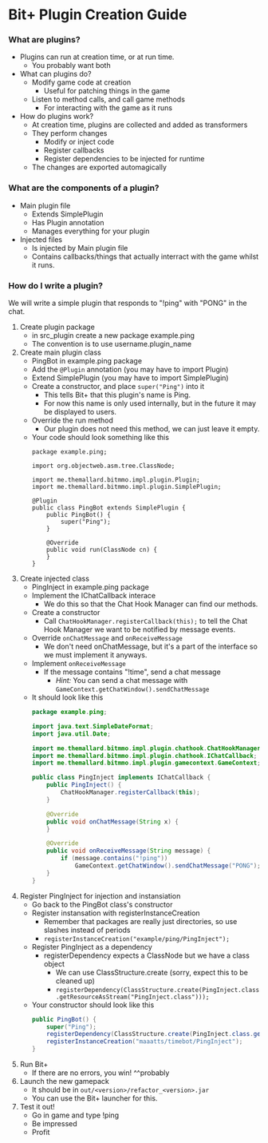 # Bit+ Plugin Creation Guide

### What are plugins?
* Plugins can run at creation time, or at run time.
	- You probably want both
* What can plugins do?
	- Modify game code at creation
		- Useful for patching things in the game
	- Listen to method calls, and call game methods
		- For interacting with the game as it runs
* How do plugins work?
	- At creation time, plugins are collected and added as transformers
	- They perform changes
		- Modify or inject code
		- Register callbacks
		- Register dependencies to be injected for runtime
	- The changes are exported automagically

### What are the components of a plugin?
* Main plugin file
	- Extends SimplePlugin
	- Has Plugin annotation
	- Manages everything for your plugin
* Injected files
	- Is injected by Main plugin file
	- Contains callbacks/things that actually interract with the
	  game whilst it runs.

### How do I write a plugin?
We will write a simple plugin that responds to "!ping" with "PONG" in the chat.

1. Create plugin package
	- in src\_plugin create a new package example.ping
	- The convention is to use username.plugin\_name
2. Create main plugin class
	- PingBot in example.ping package
	- Add the `@Plugin` annotation (you may have to import Plugin)
	- Extend SimplePlugin (you may have to import SimplePlugin)
	- Create a constructor, and place `super("Ping")` into it
		- This tells Bit+ that this plugin's name is Ping.
		- For now this name is only used internally, but in the future it may
		  be displayed to users.
	- Override the run method
		- Our plugin does not need this method, we can just leave it empty.
	- Your code should look something like this
		```
		package example.ping;

		import org.objectweb.asm.tree.ClassNode;

		import me.themallard.bitmmo.impl.plugin.Plugin;
		import me.themallard.bitmmo.impl.plugin.SimplePlugin;

		@Plugin
		public class PingBot extends SimplePlugin {
			public PingBot() {
				super("Ping");
			}

			@Override
			public void run(ClassNode cn) {
			}
		}
		```
3. Create injected class
	- PingInject in example.ping package
	- Implement the IChatCallback interace
		- We do this so that the Chat Hook Manager can find our methods.
	- Create a constructor
		- Call `ChatHookManager.registerCallback(this);` to tell the
		  Chat Hook Manager we want to be notified by message events.
	- Override `onChatMessage` and `onReceiveMessage`
		- We don't need onChatMessage, but it's a part of the interface
		  so we must implement it anyways.
	- Implement `onReceiveMessage`
		- If the message contains "!time", send a chat message
			- *Hint:* You can send a chat message with
			`GameContext.getChatWindow().sendChatMessage`
	- It should look like this
		```java
		package example.ping;

		import java.text.SimpleDateFormat;
		import java.util.Date;

		import me.themallard.bitmmo.impl.plugin.chathook.ChatHookManager;
		import me.themallard.bitmmo.impl.plugin.chathook.IChatCallback;
		import me.themallard.bitmmo.impl.plugin.gamecontext.GameContext;

		public class PingInject implements IChatCallback {
			public PingInject() {
				ChatHookManager.registerCallback(this);
			}

			@Override
			public void onChatMessage(String x) {
			}

			@Override
			public void onReceiveMessage(String message) {
				if (message.contains("!ping"))
					GameContext.getChatWindow().sendChatMessage("PONG");
			}
		}

		```
4. Register PingInject for injection and instansiation
	- Go back to the PingBot class's constructor
	- Register instansation with registerInstanceCreation
		- Remember that packages are really just directories, so
		  use slashes instead of periods
		- `registerInstanceCreation("example/ping/PingInject");`
	- Register PingInject as a dependency
		- registerDependency expects a ClassNode but we have a class object
			- We can use ClassStructure.create (sorry, expect this to
			  be cleaned up)
			- `registerDependency(ClassStructure.create(PingInject.class.getResourceAsStream("PingInject.class")));`
	- Your constructor should look like this
		```java
		public PingBot() {
			super("Ping");
			registerDependency(ClassStructure.create(PingInject.class.getResourceAsStream("PingInject.class")));
			registerInstanceCreation("maaatts/timebot/PingInject");
		}
		
		```
5. Run Bit+
	- If there are no errors, you win! ^^probably
6. Launch the new gamepack
	- It should be in `out/<version>/refactor_<version>.jar`
	- You can use the Bit+ launcher for this.
7. Test it out!
	- Go in game and type !ping
	- Be impressed
	- Profit